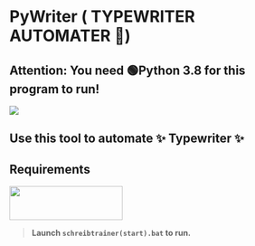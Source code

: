 # PyWriter ( TYPEWRITER AUTOMATER 🤖)
## **Attention**: You need 🟢Python 3.8 for this program to run!
<a href="https://youtu.be/53wtHbS8MLs"><img src="https://i.imgur.com/d17UHPJ.jpg"/></a>

## Use this tool to automate ✨ Typewriter ✨

## Requirements
<a href="https://www.google.com/intl/de/chrome/"><img src="https://logo-logos.com/wp-content/uploads/2016/11/Google_Chrome_logo_icon.png" width=200px height=60px></a>


> **Launch `schreibtrainer(start).bat` to run.**
